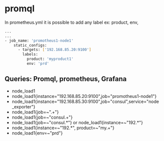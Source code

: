 # promql
In prometheus.yml it is possible to add any label ex: product, env, 
```bash
...
...
- job_name: 'promotheus1-node1'
    static_configs:
      - targets: ['192.168.85.20:9100']
        labels:
          product: 'myproduct1'
          env: 'prd'

```
## Queries: Promql, prometheus, Grafana ##

* node_load1
* node_load1{instance="192.168.85.20:9100",job="promotheus1-node1"}
* node_load1{instance="192.168.85.30:9100",job="consul",service="node_exporter"}
* node_load1{job=~".+"}
* node_load1{job=~"consul.+"}
* node_load1{job=~"consul.*"} or node_load1{instance=~"192.*"} 
* node_load1{instance=~"192.*", product=~"my.+"} 
* node_load1{env=~"prd"}
